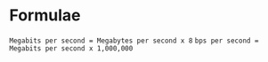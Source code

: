 # Formulae
`Megabits per second = Megabytes per second x 8`
`bps per second = Megabits per second x 1,000,000`
